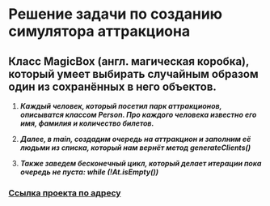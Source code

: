 # Решение задачи по созданию симулятора аттракциона

## Класс MagicBox (англ. магическая коробка), который умеет выбирать случайным образом один из сохранённых в него объектов.

1. ***Каждый человек, который посетил парк аттракционов, описыватся классом Person. Про каждого человека известно его имя, фамилия и количество билетов.***


2. ***Далее, в main, создадим очередь на аттракцион и заполним её людьми из списка, который нам вернёт метод generateClients()***

2. ***Также заведем бесконечный цикл, который делает итерации пока очередь не пуста: while (!At.isEmpty())***



### [Ссылка проекта по адресу](https://github.com/RibTani1984/Queue.git)